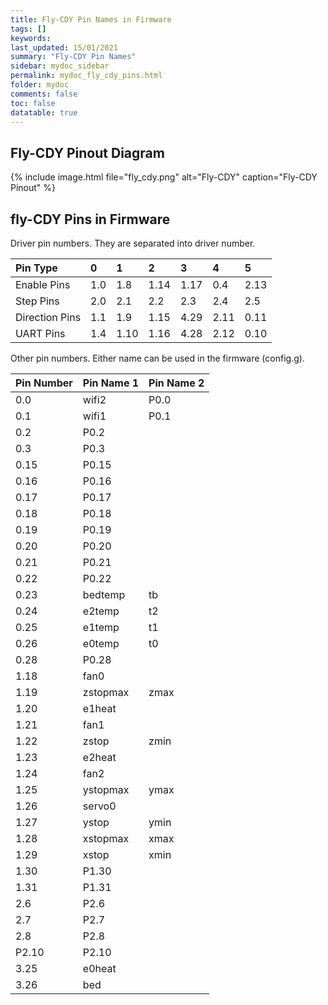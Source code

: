 ```yaml
---
title: Fly-CDY Pin Names in Firmware
tags: []
keywords: 
last_updated: 15/01/2021
summary: "Fly-CDY Pin Names"
sidebar: mydoc_sidebar
permalink: mydoc_fly_cdy_pins.html
folder: mydoc
comments: false
toc: false
datatable: true
---
```


## Fly-CDY Pinout Diagram

{% include image.html file="fly_cdy.png" alt="Fly-CDY" caption="Fly-CDY Pinout" %}

## fly-CDY Pins in Firmware

Driver pin numbers. They are separated into driver number.

<div class="datatable-begin"></div>

|Pin Type|0|1|2|3|4|5|
| :------------- |:-------------|:-------------|:-------------|:-------------|:-------------|:----|
|Enable Pins|1.0|1.8|1.14|1.17|0.4|2.13|
|Step Pins|2.0|2.1|2.2|2.3|2.4|2.5|
|Direction Pins|1.1|1.9|1.15|4.29|2.11|0.11|
|UART Pins|1.4|1.10|1.16|4.28|2.12|0.10|


<div class="datatable-end"></div>

Other pin numbers. Either name can be used in the firmware (config.g).

<div class="datatable-begin"></div>

|Pin Number|Pin Name 1|Pin Name 2|
| :------------- |:-------------|:-------------|
|0.0|wifi2|P0.0|
|0.1|wifi1|P0.1|
|0.2|P0.2||
|0.3|P0.3||
|0.15|P0.15||
|0.16|P0.16||
|0.17|P0.17||
|0.18|P0.18||
|0.19|P0.19||
|0.20|P0.20||
|0.21|P0.21||
|0.22|P0.22||
|0.23|bedtemp|tb|
|0.24|e2temp|t2|
|0.25|e1temp|t1|
|0.26|e0temp|t0|
|0.28|P0.28||
|1.18|fan0||
|1.19|zstopmax|zmax|
|1.20|e1heat||
|1.21|fan1||
|1.22|zstop|zmin|
|1.23|e2heat||
|1.24|fan2||
|1.25|ystopmax|ymax|
|1.26|servo0||
|1.27|ystop|ymin|
|1.28|xstopmax|xmax|
|1.29|xstop|xmin|
|1.30|P1.30||
|1.31|P1.31||
|2.6|P2.6||
|2.7|P2.7||
|2.8|P2.8||
|P2.10|P2.10||
|3.25|e0heat||
|3.26|bed||

<div class="datatable-end"></div>